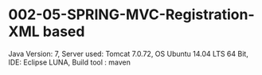 # 002-05-SPRING-MVC-Registration-XML based


Java Version: 7,
Server used:  Tomcat 7.0.72,
OS Ubuntu 14.04 LTS 64 Bit,
IDE: Eclipse LUNA,
Build tool : maven

